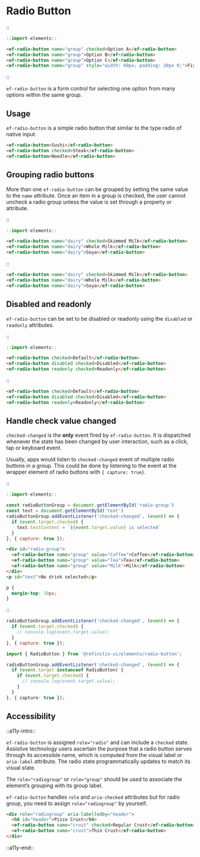 <!--
type: page
title: Radio Button
location: ./elements/radio-button
layout: default
language_tabs: [javascript, typescript]
-->

# Radio Button
::
```javascript
::import-elements::
```
```html
<ef-radio-button name="group" checked>Option A</ef-radio-button>
<ef-radio-button name="group">Option B</ef-radio-button>
<ef-radio-button name="group">Option C</ef-radio-button>
<ef-radio-button name="group" style="width: 60px; padding: 20px 0;">Fixed width</ef-radio-button>
```
::

`ef-radio-button` is a form control for selecting one option from many options within the same group.

## Usage
`ef-radio-button` is a simple radio button that similar to the type radio of native input.

```html
<ef-radio-button>Sushi</ef-radio-button>
<ef-radio-button checked>Steak</ef-radio-button>
<ef-radio-button>Noodle</ef-radio-button>
```

## Grouping radio buttons
More than one `ef-radio-button` can be grouped by setting the same value to the `name` attribute. Once an item in a group is checked, the user cannot uncheck a radio group unless the value is set through a property or attribute.

::
```javascript
::import-elements::
```
```html
<ef-radio-button name="dairy" checked>Skimmed Milk</ef-radio-button>
<ef-radio-button name="dairy">Whole Milk</ef-radio-button>
<ef-radio-button name="dairy">Soya</ef-radio-button>
```
::

```html
<ef-radio-button name="dairy" checked>Skimmed Milk</ef-radio-button>
<ef-radio-button name="dairy">Whole Milk</ef-radio-button>
<ef-radio-button name="dairy">Soya</ef-radio-button>
```

## Disabled and readonly
`ef-radio-button` can be set to be disabled or readonly using the `disabled` or `readonly` attributes.

::
```javascript
::import-elements::
```
```html
<ef-radio-button checked>Default</ef-radio-button>
<ef-radio-button disabled checked>Disabled</ef-radio-button>
<ef-radio-button readonly checked>Readonly</ef-radio-button>
```
::

```html
<ef-radio-button checked>Default</ef-radio-button>
<ef-radio-button disabled checked>Disabled</ef-radio-button>
<ef-radio-button readonly>Readonly</ef-radio-button>
```

## Handle check value changed

`checked-changed` is the **only** event fired by `ef-radio-button`. It is dispatched whenever the state has been changed by user interaction, such as a click, tap or keyboard event.

Usually, apps would listen to `checked-changed` event of multiple radio buttons in a group. This could be done 
 by listening to the event at the wrapper element of radio buttons with `{ capture: true}`.

::
```javascript
::import-elements::

const radioButtonGroup = document.getElementById('radio-group')
const text = document.getElementById('text')
radioButtonGroup.addEventListener('checked-changed', (event) => {
  if (event.target.checked) {
    text.textContent = `${event.target.value} is selected`
  }
}, { capture: true });
```
```html
<div id="radio-group">
  <ef-radio-button name="group" value="Coffee">Coffee</ef-radio-button>
  <ef-radio-button name="group" value="Tea">Tea</ef-radio-button>
  <ef-radio-button name="group" value="Milk">Milk</ef-radio-button>
</div>
<p id="text">No drink selected</p>
```
```css
p {
  margin-top: 10px;
}
```
::

```javascript
radioButtonGroup.addEventListener('checked-changed', (event) => {
  if (event.target.checked) {
    // console.log(event.target.value);
  }
}, { capture: true });
```

```typescript
import { RadioButton } from '@refinitiv-ui/elements/radio-button';

radioButtonGroup.addEventListener('checked-changed', (event) => {
  if (event.target instanceof RadioButton) {
    if (event.target.checked) {
      // console.log(event.target.value);
    }
  }
}, { capture: true });
```

## Accessibility
::a11y-intro::

`ef-radio-button` is assigned `role="radio"` and can include a `checked` state. Assistive technology users ascertain the purpose that a radio button serves through its accessible name, which is computed from the visual label or `aria-label` attribute. The radio state programmatically updates to match its visual state. 

The `role="radiogroup"` or `role="group"` should be used to associate the element’s grouping with its group label. 

`ef-radio-button` handles `role` and `aria-checked` attributes but for radio group, you need to assign `role="radiogroup"` by yourself.

```html
<div role="radiogroup" aria-labelledby="header">
  <h6 id="header">Pizza Crust</h6>
  <ef-radio-button name="crust" checked>Regular Crust</ef-radio-button>
  <ef-radio-button name="crust">Thin Crust</ef-radio-button>
</div>
```

::a11y-end::
